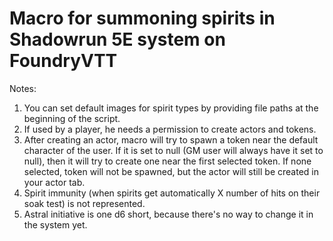 # Macro for summoning spirits in Shadowrun 5E system on FoundryVTT
Notes:
1. You can set default images for spirit types by providing file paths at the beginning of the script.
2. If used by a player, he needs a permission to create actors and tokens.
3. After creating an actor, macro will try to spawn a token near the default character of the user. If it is set to null (GM user will always have it set to null), then it will try to create one near the first selected token. If none selected, token will not be spawned, but the actor will still be created in your actor tab.
4. Spirit immunity (when spirits get automatically X number of hits on their soak test) is not represented.
5. Astral initiative is one d6 short, because there's no way to change it in the system yet.
